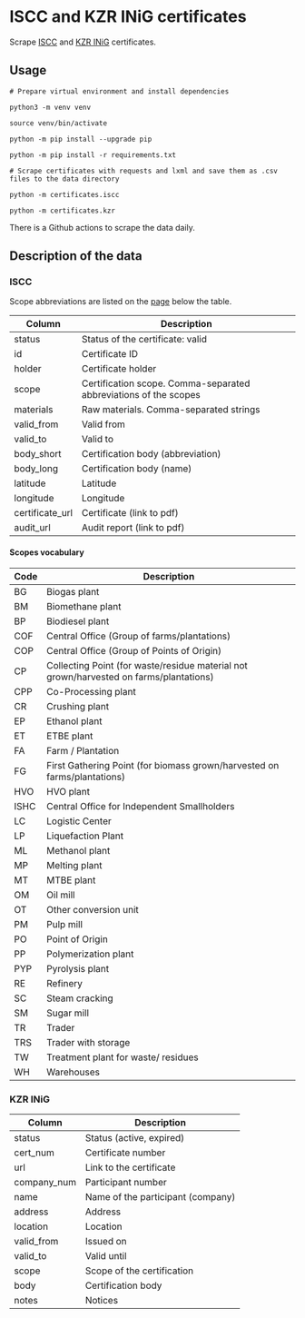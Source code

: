 # ISCC and KZR INiG certificates

Scrape [ISCC](https://www.iscc-system.org/certificates/all-certificates/) and [KZR INiG](http://certyfikaty.kzr.inig.eu/en) certificates.

## Usage

```python3
# Prepare virtual environment and install dependencies

python3 -m venv venv

source venv/bin/activate

python -m pip install --upgrade pip

python -m pip install -r requirements.txt

# Scrape certificates with requests and lxml and save them as .csv files to the data directory

python -m certificates.iscc

python -m certificates.kzr
```

There is a Github actions to scrape the data daily.

## Description of the data

### ISCC

Scope abbreviations are listed on the [page](https://www.iscc-system.org/certificates/all-certificates/) below the table.

| Column | Description |
| ----------- | ----------- |
| status | Status of the certificate: valid |
| id | Certificate ID |
| holder | Certificate holder |
| scope | Certification scope. Comma-separated abbreviations of the scopes |
| materials | Raw materials. Comma-separated strings |
| valid_from | Valid from |
| valid_to | Valid to |
| body_short | Certification body (abbreviation) |
| body_long | Certification body (name) |
| latitude | Latitude |
| longitude | Longitude |
| certificate_url | Certificate (link to pdf) |
| audit_url | Audit report (link to pdf) |

#### Scopes vocabulary

| Code | Description |
| ----------- | ----------- |
| BG | Biogas plant |
| BM | Biomethane plant |
| BP | Biodiesel plant |
| COF | Central Office (Group of farms/plantations) | 
| COP | Central Office (Group of Points of Origin) |
| CP | Collecting Point (for waste/residue material not grown/harvested on farms/plantations) |
| CPP | Co-Processing plant |
| CR | Crushing plant |
| EP | Ethanol plant |
| ET | ETBE plant |
| FA | Farm / Plantation |
| FG | First Gathering Point (for biomass grown/harvested on farms/plantations) |
| HVO | HVO plant |
| ISHC | Central Office for Independent Smallholders |
| LC | Logistic Center |
| LP | Liquefaction Plant |
| ML | Methanol plant |
| MP | Melting plant |
| MT | MTBE plant |
| OM | Oil mill | 
| OT | Other conversion unit |
| PM | Pulp mill |
| PO | Point of Origin |
| PP | Polymerization plant |
| PYP | Pyrolysis plant |
| RE | Refinery |
| SC | Steam cracking |
| SM | Sugar mill |
| TR | Trader |
| TRS | Trader with storage |
| TW | Treatment plant for waste/ residues |
| WH | Warehouses |


### KZR INiG

| Column | Description |
| ----------- | ----------- |
| status | Status (active, expired) |
| cert_num | Certificate number |
| url | Link to the certificate |
| company_num | Participant number |
| name | Name of the participant (company) |
| address | Address |
| location | Location |
| valid_from | Issued on |
| valid_to | Valid until |
| scope | Scope of the certification |
| body | Certification body |
| notes | Notices |
